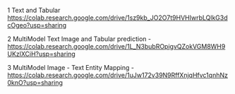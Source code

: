 1 Text and Tabular https://colab.research.google.com/drive/1sz9kb_JO2O7t9HVHIwrbLQlkG3dcOgeo?usp=sharing

2 MultiModel Text Image and Tabular prediction - https://colab.research.google.com/drive/1L_N3bubROpigvQZokVGM8WH9UKzlXCiH?usp=sharing

3 MultiModel Image - Text Entity Mapping - https://colab.research.google.com/drive/1uJw172v39N9RffXnjqHfvc1qnhNz0knO?usp=sharing